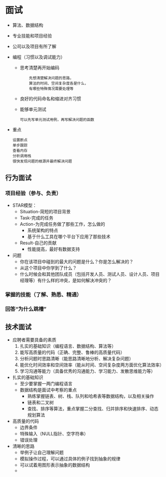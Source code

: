 # 面试
* 算法、数据结构
* 专业技能和项目经验
* 公司以及项目有所了解
* 编程（习惯以及调试能力）
	* 思考清楚再开始编码
		
		```
		    先想清楚解决问题的思路，
		    算法的时间、空间复杂度各是什么，
		    有哪些特殊情况需要处理等
		```
		
	* 良好的代码命名和缩进对齐习惯
	* 能够单元测试 
		
		```
		可以先写单元测试用例，再写解决问题的函数
		```
		
* 重点
	
	```
	设置断点
	单步跟踪
	查看内存
	分析调用栈
	很快发现问题的根源并最终解决问题
	```
	
## 行为面试
### 项目经验（参与、负责）
* STAR模型：
	* Situation-简短的项目背景
	* Task-完成的任务
	* Action-为完成任务做了那些工作，怎么做的
		* 系统架构的特点
		* 基于什么工具在哪个平台下应用了那些技术
	* Result-自己的贡献
		* 性能提高，最好有数据支持
* 问题
	* 你在该项目中碰到的最大的问题是什么？你是怎么解决的？
	* 从这个项目中你学到了什么？
	* 什么时候会和其他团队成员（包括开发人员、测试人员、设计人员、项目经理等）有什么样的冲突，是如何解决冲突的？
	
### 掌握的技能（了解、熟悉、精通）

### 回答“为什么跳槽”

## 技术面试
* 应聘者需要具备的素质
	1. 扎实的基础知识（编程语言、数据结构、算法等）
	2. 能写高质量的代码（正确、完整、鲁棒的高质量代码）
	3. 分析问题时思路清晰（能思路清晰地分析、解决复杂问题）
	4. 能优化时间效率和空间效率（能从时间、空间复杂度两方面优化算法效率）
	5. 学习沟通等能力（具备优秀的沟通能力、学习能力、发散思维能力等）
* 扎实的基础知识
	* 至少要掌握一两门编程语言
	* 数据结构是面试中考察的重点
		* 熟练掌握链表、树、栈、队列和哈希表等数据结构，以及相关操作
		* 链表和二叉树
		* 查找、排序等算法，重点掌握二分查找、归并排序和快速排序、动态规划算法
* 高质量的代码
	* 边界条件
	* 特殊输入（NULL指针、空字符串）
	* 错误处理
* 清晰的思路
	* 举例子让自己理解问题
	* 模拟操作过程，可以通过具体的例子找到抽象的规律
	* 可以试着用图形表示抽象的数据结构
	* 
